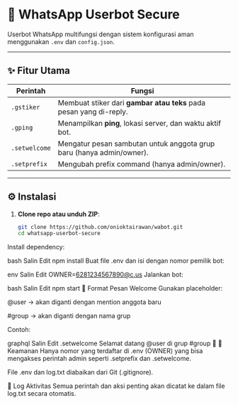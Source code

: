 
# 🤖 WhatsApp Userbot Secure

Userbot WhatsApp multifungsi dengan sistem konfigurasi aman menggunakan `.env` dan `config.json`.

---

## ✨ Fitur Utama

| Perintah          | Fungsi                                                                 |
|-------------------|------------------------------------------------------------------------|
| `.gstiker`        | Membuat stiker dari **gambar atau teks** pada pesan yang di-reply.     |
| `.gping`          | Menampilkan **ping**, lokasi server, dan waktu aktif bot.              |
| `.setwelcome`     | Mengatur pesan sambutan untuk anggota grup baru (hanya admin/owner).   |
| `.setprefix`      | Mengubah prefix command (hanya admin/owner).                           |

---

## ⚙️ Instalasi

1. **Clone repo atau unduh ZIP**:
   ```bash
   git clone https://github.com/onioktairawan/wabot.git
   cd whatsapp-userbot-secure
Install dependency:

bash
Salin
Edit
npm install
Buat file .env dan isi dengan nomor pemilik bot:

env
Salin
Edit
OWNER=6281234567890@c.us
Jalankan bot:

bash
Salin
Edit
npm start
📌 Format Pesan Welcome
Gunakan placeholder:

@user → akan diganti dengan mention anggota baru

#group → akan diganti dengan nama grup

Contoh:

graphql
Salin
Edit
.setwelcome Selamat datang @user di grup #group 🎉
🔐 Keamanan
Hanya nomor yang terdaftar di .env (OWNER) yang bisa mengakses perintah admin seperti .setprefix dan .setwelcome.

File .env dan log.txt diabaikan dari Git (.gitignore).

🧾 Log Aktivitas
Semua perintah dan aksi penting akan dicatat ke dalam file log.txt secara otomatis.

